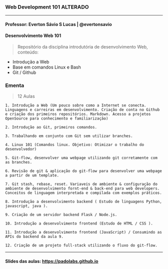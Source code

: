 ### Web Development 101 ALTERADO  
---  
#### Professor: Everton Sávio S Lucas | @evertonsavio 

#### Desenvolvimento Web 101
> Repositório da disciplina introdutória de desenvolvimento Web, conteúdo:  
   
* Introdução a Web   
* Base em comandos Linux e Bash
* Git / Github

### Ementa
> 12 Aulas
```
1. Introdução a Web (Um pouco sobre como a Internet se conecta. Linguagens e carreiras em desenvolvimento. Criação de conta no Github e criação dos primeiros repositórios. Markdown. Acesso a projetos OpenSource para conhecimento e familiarização)
 
2. Introdução ao Git, primeiros comandos.
 
3. Trabalhando em conjunto com Git sem utilizar branches.
 
4. Linux 101 (Comandos linux. Objetivo: Otimizar o trabalho do desenvolvedor)
 
5. Git-flow, desenvolver uma webpage utilizando git corretamente com as branches.

6. Revisão de git & aplicação do git-flow para desenvolver uma webpage a partir de um template.

7. Git stash, rebase, reset. Variaveis de ambiente & configuração do ambiente de desenvolvimento fornt-end & back-end para web developers. Conceitos de linguagem interpretada e compilada com exemplos práticos.

8. Introdução a desenvolvimento backend ( Estudo de linguagens Python, javascript, java ).

9. Criação de um servidor backend Flask / Node.js.

10. Introdução a desenvolvimento frontend (Estudo de HTML / CSS ).

11. Introdução a desenvolvimento frontend (JavaScript) / Consumindo as APIs do backend da aula 9.

12. Criação de um projeto full-stack utilizando o fluxo do git-flow.

```

---

#### Slides das aulas: https://padolabs.github.io
